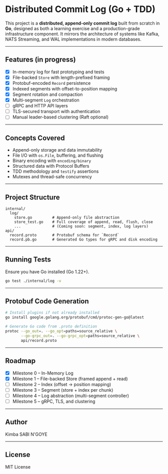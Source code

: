 # Distributed Commit Log (Go + TDD)

This project is a **distributed, append-only commit log** built from scratch in **Go**, designed as both a learning exercise and a production-grade infrastructure component. It mirrors the architecture of systems like Kafka, NATS Streaming, and WAL implementations in modern databases.

---

## Features (in progress)

* [x] In-memory log for fast prototyping and tests
* [x] File-backed `Store` with length-prefixed framing
* [x] Protobuf-encoded `Record` persistence
* [x] Indexed segments with offset-to-position mapping
* [x] Segment rotation and compaction
* [x] Multi-segment `Log` orchestration
* [ ] gRPC and HTTP API layers
* [ ] TLS-secured transport with authentication
* [ ] Manual leader-based clustering (Raft optional)

---

## Concepts Covered

* Append-only storage and data immutability
* File I/O with `os.File`, buffering, and flushing
* Binary encoding with `encoding/binary`
* Structured data with Protocol Buffers
* TDD methodology and `testify` assertions
* Mutexes and thread-safe concurrency

---

## Project Structure

```
internal/
  log/
    store.go         # Append-only file abstraction
    store_test.go    # Full coverage of append, read, flush, close
    ...              # (Coming soon: segment, index, log layers)
api/
  record.proto       # Protobuf schema for `Record`
  record.pb.go       # Generated Go types for gRPC and disk encoding
```

---

## Running Tests

Ensure you have Go installed (Go 1.22+).

```bash
go test ./internal/log -v
```

---

## Protobuf Code Generation

```bash
# Install plugins if not already installed
go install google.golang.org/protobuf/cmd/protoc-gen-go@latest

# Generate Go code from .proto definition
protoc --go_out=. --go_opt=paths=source_relative \
       --go-grpc_out=. --go-grpc_opt=paths=source_relative \
       api/record.proto
```

---

## Roadmap

* [x] Milestone 0 – In-Memory Log
* [x] Milestone 1 – File-backed Store (framed append + read)
* [ ] Milestone 2 – Index (offset → position mapping)
* [ ] Milestone 3 – Segment (store + index per chunk)
* [ ] Milestone 4 – Log abstraction (multi-segment controller)
* [ ] Milestone 5 – gRPC, TLS, and clustering

---

## Author

Kimba SABI N'GOYE

---

## License

MIT License
